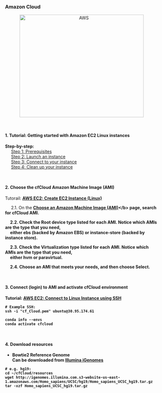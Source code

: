 ### Amazon Cloud

<p align="center">
  <img src="https://docs.aws.amazon.com/AWSEC2/latest/UserGuide/images/overview_getting_started.png" width="409" height="338" title="AWS">
</p>
 


#### 1. Tutorial: Getting started with Amazon EC2 Linux instances

<b>Step-by-step:</b><br />
&nbsp;&nbsp;&nbsp;&nbsp; [Step 1: Prerequisites](https://docs.aws.amazon.com/AWSEC2/latest/UserGuide/get-set-up-for-amazon-ec2.html)<br />
&nbsp;&nbsp;&nbsp;&nbsp; [Step 2: Launch an instance](https://docs.aws.amazon.com/AWSEC2/latest/UserGuide/launching-instance.html)<br />
&nbsp;&nbsp;&nbsp;&nbsp; [Step 3: Connect to your instance](https://docs.aws.amazon.com/AWSEC2/latest/UserGuide/AccessingInstances.html)<br />
&nbsp;&nbsp;&nbsp;&nbsp; [Step 4: Clean up your instance](https://docs.aws.amazon.com/AWSEC2/latest/UserGuide/EC2_GetStarted.html#ec2-clean-up-your-instance)<br />

<br />

#### 2. Choose the cfCloud Amazon Machine Image (AMI)

Tutorail: <b>[AWS EC2: Create EC2 Instance (Linux)](https://medium.com/@GalarnykMichael/aws-ec2-part-1-creating-ec2-instance-9d7f8368f78a)</b><br />

&nbsp;&nbsp;&nbsp;&nbsp; 2.1. On the <b>[Choose an Amazon Machine Image (AMI)](https://console.aws.amazon.com/ec2/v2/home?#LaunchInstanceWizard:)</b> page, search for <b>cfCloud</b> AMI.<br />

&nbsp;&nbsp;&nbsp;&nbsp; 2.2. Check the Root device type listed for each AMI. Notice which AMIs are the type that you need, <br />&nbsp;&nbsp;&nbsp;&nbsp; either ebs (backed by Amazon EBS) or instance-store (backed by instance store). <br />

&nbsp;&nbsp;&nbsp;&nbsp; 2.3. Check the Virtualization type listed for each AMI. Notice which AMIs are the type that you need,<br /> &nbsp;&nbsp;&nbsp;&nbsp; either hvm or paravirtual.  <br />

&nbsp;&nbsp;&nbsp;&nbsp; 2.4. Choose an AMI that meets your needs, and then choose Select.<br />

<br />

#### 3. Connect (login) to AMI and activate cfCloud environment

Tutorial: [AWS EC2: Connect to Linux Instance using SSH](https://medium.com/@GalarnykMichael/aws-ec2-part-2-ssh-into-ec2-instance-c7879d47b6b2)

```
# Example SSH:
ssh -i "cf_Cloud.pem" ubuntu@30.95.174.61
```
```
conda info --envs
conda activate cfcloud
```

<br />

#### 4. Download resources

- Bowtie2 Reference Genome <br />
Can be downloaded from [Illumina iGenomes](https://support.illumina.com/sequencing/sequencing_software/igenome.html)

```
# e.g. hg19:
cd ~/cfCloud/resources
wget http://igenomes.illumina.com.s3-website-us-east-1.amazonaws.com/Homo_sapiens/UCSC/hg19/Homo_sapiens_UCSC_hg19.tar.gz
tar -xzf Homo_sapiens_UCSC_hg19.tar.gz
```

<br />


